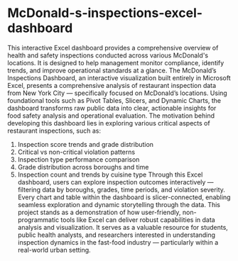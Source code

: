# McDonald-s-inspections-excel-dashboard
This interactive Excel dashboard provides a comprehensive overview of health and safety inspections conducted across various McDonald's locations. It is designed to help management monitor compliance, identify trends, and improve operational standards at a glance.
The McDonald’s  Inspections Dashboard, an interactive visualization built entirely in Microsoft Excel, presents a comprehensive analysis of restaurant inspection data from New York City — specifically focused on McDonald’s locations. Using foundational tools such as Pivot Tables, Slicers, and Dynamic Charts, the dashboard transforms raw public data into clear, actionable insights for food safety analysis and operational evaluation.
The motivation behind developing this dashboard lies in exploring various critical aspects of restaurant inspections, such as:
1.	Inspection score trends and grade distribution
2.	Critical vs non-critical violation patterns
3.	Inspection type performance comparison
4.	Grade distribution across boroughs and time
5.	Inspection count and trends by cuisine type
Through this Excel dashboard, users can explore inspection outcomes interactively — filtering data by boroughs, grades, time periods, and violation severity. Every chart and table within the dashboard is slicer-connected, enabling seamless exploration and dynamic storytelling through the data.
This project stands as a demonstration of how user-friendly, non-programmatic tools like Excel can deliver robust capabilities in data analysis and visualization. It serves as a valuable resource for students, public health analysts, and researchers interested in understanding inspection dynamics in the fast-food industry — particularly within a real-world urban setting.

